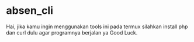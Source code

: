 # absen_cli
Hai, jika kamu ingin menggunakan tools ini pada termux
silahkan install php dan curl dulu agar programnya berjalan ya
Good Luck.
